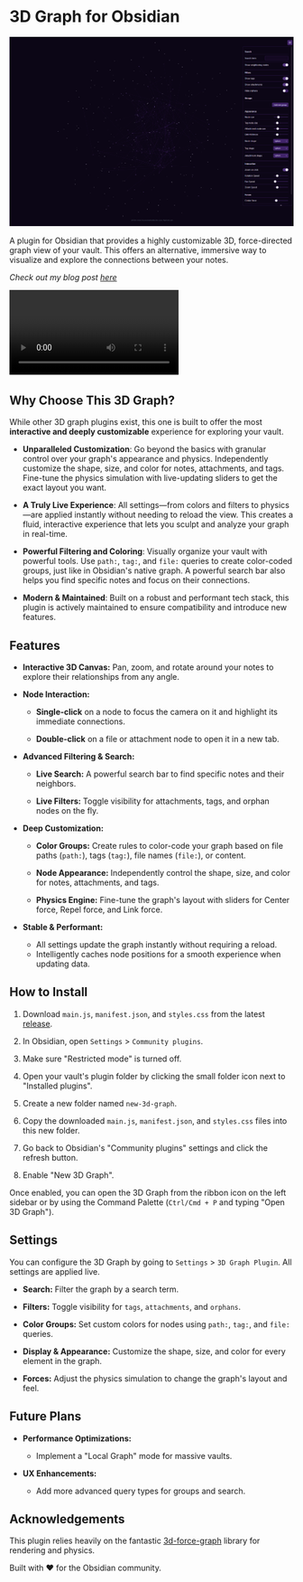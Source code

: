 # 3D Graph for Obsidian
![Hero Preview](assets/hero.png)

A plugin for Obsidian that provides a highly customizable 3D, force-directed graph view of your vault. This offers an alternative, immersive way to visualize and explore the connections between your notes.

*Check out my blog post [here](https://aryan-gupta.is-a.dev/blog/2025/3d-graph-plugin/)*

![Preview Video](assets/preview.mp4)

## Why Choose This 3D Graph?
While other 3D graph plugins exist, this one is built to offer the most **interactive and deeply customizable** experience for exploring your vault.

- **Unparalleled Customization**: Go beyond the basics with granular control over your graph's appearance and physics. Independently customize the shape, size, and color for notes, attachments, and tags. Fine-tune the physics simulation with live-updating sliders to get the exact layout you want.

- **A Truly Live Experience**: All settings—from colors and filters to physics—are applied instantly without needing to reload the view. This creates a fluid, interactive experience that lets you sculpt and analyze your graph in real-time.

- **Powerful Filtering and Coloring**: Visually organize your vault with powerful tools. Use `path:`, `tag:`, and `file:` queries to create color-coded groups, just like in Obsidian's native graph. A powerful search bar also helps you find specific notes and focus on their connections.

- **Modern & Maintained**: Built on a robust and performant tech stack, this plugin is actively maintained to ensure compatibility and introduce new features.

## Features

* **Interactive 3D Canvas:** Pan, zoom, and rotate around your notes to explore their relationships from any angle.

* **Node Interaction:**

	* **Single-click** on a node to focus the camera on it and highlight its immediate connections.

	* **Double-click** on a file or attachment node to open it in a new tab.

* **Advanced Filtering & Search:**

	* **Live Search:** A powerful search bar to find specific notes and their neighbors.

	* **Live Filters:** Toggle visibility for attachments, tags, and orphan nodes on the fly.

* **Deep Customization:**

	* **Color Groups:** Create rules to color-code your graph based on file paths (`path:`), tags (`tag:`), file names (`file:`), or content.

	* **Node Appearance:** Independently control the shape, size, and color for notes, attachments, and tags.

	* **Physics Engine:** Fine-tune the graph's layout with sliders for Center force, Repel force, and Link force.

* **Stable & Performant:**

	* All settings update the graph instantly without requiring a reload.
	* Intelligently caches node positions for a smooth experience when updating data.

## How to Install

1. Download `main.js`, `manifest.json`, and `styles.css` from the latest [release](https://github.com/Apoo711/obsidian-3d-graph/releases).

2. In Obsidian, open `Settings` > `Community plugins`.

3. Make sure "Restricted mode" is turned off.

4. Open your vault's plugin folder by clicking the small folder icon next to "Installed plugins".

5. Create a new folder named `new-3d-graph`.

6. Copy the downloaded `main.js`, `manifest.json`, and `styles.css` files into this new folder.

7. Go back to Obsidian's "Community plugins" settings and click the refresh button.

8. Enable "New 3D Graph".

Once enabled, you can open the 3D Graph from the ribbon icon on the left sidebar or by using the Command Palette (`Ctrl/Cmd + P` and typing "Open 3D Graph").

## Settings

You can configure the 3D Graph by going to `Settings` > `3D Graph Plugin`. All settings are applied live.

* **Search:** Filter the graph by a search term.

* **Filters:** Toggle visibility for `tags`, `attachments`, and `orphans`.

* **Color Groups:** Set custom colors for nodes using `path:`, `tag:`, and `file:` queries.

* **Display & Appearance:** Customize the shape, size, and color for every element in the graph.

* **Forces:** Adjust the physics simulation to change the graph's layout and feel.

## Future Plans

* **Performance Optimizations:**

	* Implement a "Local Graph" mode for massive vaults.

* **UX Enhancements:**

	* Add more advanced query types for groups and search.

## Acknowledgements

This plugin relies heavily on the fantastic [3d-force-graph](https://github.com/vasturiano/3d-force-graph) library for rendering and physics.

Built with ❤️ for the Obsidian community.
